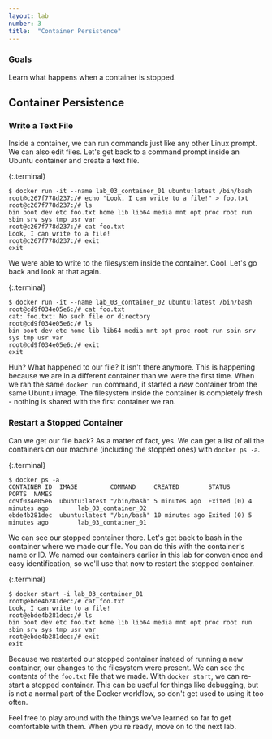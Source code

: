 ```yaml
---
layout: lab
number: 3
title:  "Container Persistence"
---
```


### Goals
Learn what happens when a container is stopped.

## Container Persistence

### Write a Text File

Inside a container, we can run commands just like any other Linux prompt. We can
also edit files.  Let's get back to a command prompt inside an Ubuntu container
and create a text file.

{:.terminal}
```
$ docker run -it --name lab_03_container_01 ubuntu:latest /bin/bash
root@c267f778d237:/# echo "Look, I can write to a file!" > foo.txt
root@c267f778d237:/# ls
bin boot dev etc foo.txt home lib lib64 media mnt opt proc root run sbin srv sys tmp usr var
root@c267f778d237:/# cat foo.txt
Look, I can write to a file!
root@c267f778d237:/# exit
exit
```

We were able to write to the filesystem inside the container. Cool. Let's go
back and look at that again.

{:.terminal}
```
$ docker run -it --name lab_03_container_02 ubuntu:latest /bin/bash
root@cd9f034e05e6:/# cat foo.txt
cat: foo.txt: No such file or directory
root@cd9f034e05e6:/# ls
bin boot dev etc home lib lib64 media mnt opt proc root run sbin srv sys tmp usr var
root@cd9f034e05e6:/# exit
exit
```

Huh? What happened to our file? It isn't there anymore. This is happening
because we are in a different container than we were the first time. When we ran
the same `docker run` command, it started a _new_ container from the same Ubuntu
image. The filesystem inside the container is completely fresh - nothing is
shared with the first container we ran.

### Restart a Stopped Container

Can we get our file back? As a matter of fact, yes. We can get a list of all the
containers on our machine (including the stopped ones) with `docker ps -a`.

{:.terminal}
```
$ docker ps -a
CONTAINER ID  IMAGE         COMMAND     CREATED        STATUS                   PORTS  NAMES
cd9f034e05e6  ubuntu:latest "/bin/bash" 5 minutes ago  Exited (0) 4 minutes ago        lab_03_container_02
ebde4b281dec  ubuntu:latest "/bin/bash" 10 minutes ago Exited (0) 5 minutes ago        lab_03_container_01
```

We can see our stopped container there. Let's get back to bash in the container
where we made our file. You can do this with the container's name or ID. We
named our containers earlier in this lab for convenience and easy
identification, so we'll use that now to restart the stopped container.

{:.terminal}
```
$ docker start -i lab_03_container_01
root@ebde4b281dec:/# cat foo.txt
Look, I can write to a file!
root@ebde4b281dec:/# ls
bin boot dev etc foo.txt home lib lib64 media mnt opt proc root run sbin srv sys tmp usr var
root@ebde4b281dec:/# exit
exit
```

Because we restarted our stopped container instead of running a new container,
our changes to the filesystem were present. We can see the contents of the
`foo.txt` file that we made. With `docker start`, we can re-start a stopped
container. This can be useful for things like debugging, but is not a normal
part of the Docker workflow, so don't get used to using it too often.

Feel free to play around with the things we've learned so far to get comfortable
with them. When you're ready, move on to the next lab.
